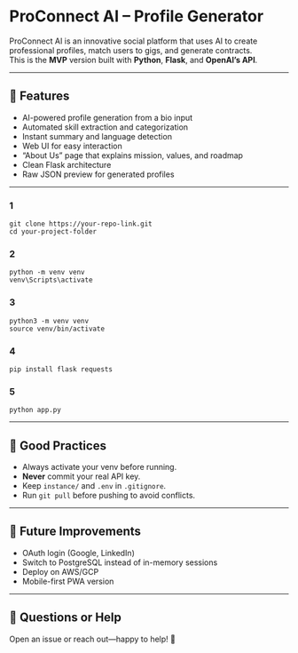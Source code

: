 # ProConnect AI – Profile Generator

ProConnect AI is an innovative social platform that uses AI to create professional
profiles, match users to gigs, and generate contracts.  
This is the **MVP** version built with **Python**, **Flask**, and **OpenAI’s API**.

---

## 🚀 Features

- AI-powered profile generation from a bio input
- Automated skill extraction and categorization
- Instant summary and language detection
- Web UI for easy interaction
- “About Us” page that explains mission, values, and roadmap
- Clean Flask architecture
- Raw JSON preview for generated profiles

---

### 1

```
git clone https://your-repo-link.git
cd your-project-folder
```

### 2

```
python -m venv venv
venv\Scripts\activate
```

### 3

```
python3 -m venv venv
source venv/bin/activate
```

### 4

```
pip install flask requests
```

### 5

```
python app.py
```

---

## 🧹 Good Practices

- Always activate your venv before running.
- **Never** commit your real API key.
- Keep `instance/` and `.env` in `.gitignore`.
- Run `git pull` before pushing to avoid conflicts.

---

## 🧠 Future Improvements

- OAuth login (Google, LinkedIn)
- Switch to PostgreSQL instead of in-memory sessions
- Deploy on AWS/GCP
- Mobile-first PWA version

---

## 💬 Questions or Help

Open an issue or reach out—happy to help! 🚀

